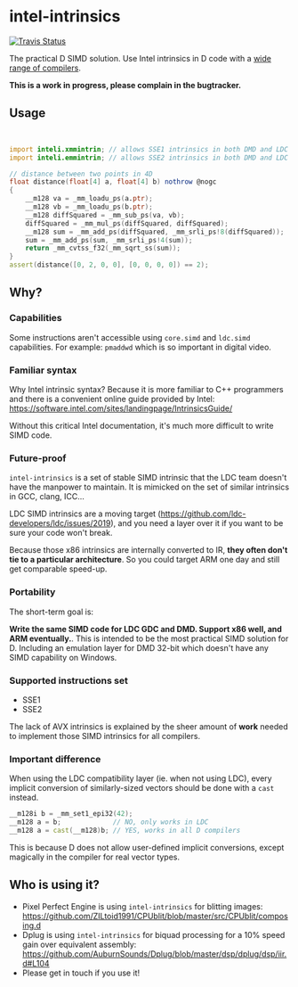 # intel-intrinsics

[![Travis Status](https://travis-ci.org/AuburnSounds/intel-intrinsics.svg?branch=master)](https://travis-ci.org/AuburnSounds/intel-intrinsics)

The practical D SIMD solution. Use Intel intrinsics in D code with a [wide range of compilers](https://github.com/AuburnSounds/intel-intrinsics/blob/master/.travis.yml).

**This is a work in progress, please complain in the bugtracker.**

## Usage

```d


import inteli.xmmintrin; // allows SSE1 intrinsics in both DMD and LDC
import inteli.emmintrin; // allows SSE2 intrinsics in both DMD and LDC

// distance between two points in 4D
float distance(float[4] a, float[4] b) nothrow @nogc
{
    __m128 va = _mm_loadu_ps(a.ptr);
    __m128 vb = _mm_loadu_ps(b.ptr);
    __m128 diffSquared = _mm_sub_ps(va, vb);
    diffSquared = _mm_mul_ps(diffSquared, diffSquared);
    __m128 sum = _mm_add_ps(diffSquared, _mm_srli_ps!8(diffSquared));
    sum = _mm_add_ps(sum, _mm_srli_ps!4(sum));
    return _mm_cvtss_f32(_mm_sqrt_ss(sum));
}
assert(distance([0, 2, 0, 0], [0, 0, 0, 0]) == 2);


```

## Why?

### Capabilities

Some instructions aren't accessible using `core.simd` and `ldc.simd` capabilities.
For example: `pmaddwd` which is so important in digital video.

### Familiar syntax

Why Intel intrinsic syntax? Because it is more familiar to C++ programmers
and there is a convenient online guide provided by Intel:
https://software.intel.com/sites/landingpage/IntrinsicsGuide/

Without this critical Intel documentation, it's much more difficult to write SIMD code.

### Future-proof

`intel-intrinsics` is a set of stable SIMD intrinsic that the LDC team doesn't have the manpower to maintain.
It is mimicked on the set of similar intrinsics in GCC, clang, ICC...

LDC SIMD intrinsics are a moving target (https://github.com/ldc-developers/ldc/issues/2019),
and you need a layer over it if you want to be sure your code won't break.

Because those x86 intrinsics are internally converted to IR, **they often don't tie to a particular architecture**.
So you could target ARM one day and still get comparable speed-up.



### Portability

The short-term goal is:

**Write the same SIMD code for LDC GDC and DMD. Support x86 well, and ARM eventually.**. 
This is intended to be the most practical SIMD solution for D.
Including an emulation layer for DMD 32-bit which doesn't have any SIMD capability on Windows.


### Supported instructions set

- SSE1
- SSE2

The lack of AVX intrinsics is explained by the sheer amount of **work** needed to implement those SIMD intrinsics for all compilers.

### Important difference

When using the LDC compatibility layer (ie. when not using LDC), every implicit conversion of similarly-sized vectors
should be done with a `cast` instead.

```d
__m128i b = _mm_set1_epi32(42);
__m128 a = b;             // NO, only works in LDC
__m128 a = cast(__m128)b; // YES, works in all D compilers

```

This is because D does not allow user-defined implicit conversions, except magically in the compiler for real vector types.


## Who is using it?

- Pixel Perfect Engine is using `intel-intrinsics` for blitting images: https://github.com/ZILtoid1991/CPUblit/blob/master/src/CPUblit/composing.d
- Dplug is using `intel-intrinsics` for biquad processing for a 10% speed gain over equivalent assembly: https://github.com/AuburnSounds/Dplug/blob/master/dsp/dplug/dsp/iir.d#L104
- Please get in touch if you use it!